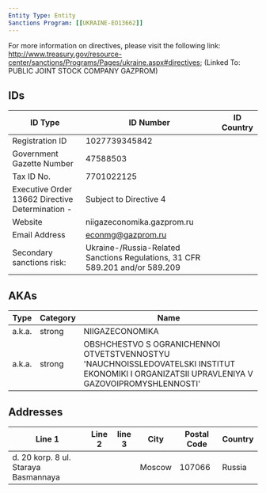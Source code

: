 ```yaml
---
Entity Type: Entity
Sanctions Program: [[UKRAINE-EO13662]]
---
```

For more information on directives, please visit the following link: http://www.treasury.gov/resource-center/sanctions/Programs/Pages/ukraine.aspx#directives; (Linked To: PUBLIC JOINT STOCK COMPANY GAZPROM)

## IDs
| ID Type | ID Number | ID Country |
|---------|-----------|------------|
| Registration ID | 1027739345842 |  |
| Government Gazette Number | 47588503 |  |
| Tax ID No. | 7701022125 |  |
| Executive Order 13662 Directive Determination - | Subject to Directive 4 |  |
| Website | niigazeconomika.gazprom.ru |  |
| Email Address | econmg@gazprom.ru |  |
| Secondary sanctions risk: | Ukraine-/Russia-Related Sanctions Regulations, 31 CFR 589.201 and/or 589.209 |  |


## AKAs
| Type | Category | Name      | 
|------|----------|-----------|
| a.k.a. | strong | NIIGAZECONOMIKA |
| a.k.a. | strong | OBSHCHESTVO S OGRANICHENNOI OTVETSTVENNOSTYU 'NAUCHNOISSLEDOVATELSKI INSTITUT EKONOMIKI I ORGANIZATSII UPRAVLENIYA V GAZOVOIPROMYSHLENNOSTI' |


## Addresses
| Line 1 | Line 2 | line 3 | City | Postal Code| Country | 
|--------|--------|--------|------|------------|---------|
| d. 20 korp. 8 ul. Staraya Basmannaya |  |  | Moscow | 107066 | Russia |

